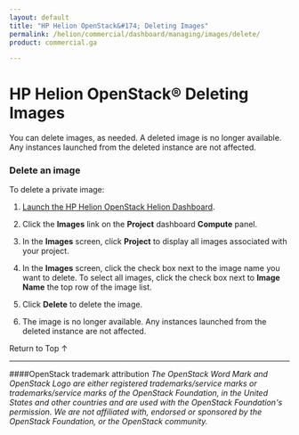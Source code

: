 ```yaml
---
layout: default
title: "HP Helion OpenStack&#174; Deleting Images"
permalink: /helion/commercial/dashboard/managing/images/delete/
product: commercial.ga

---
```

<!--UNDER REVISION-->

<script>

function PageRefresh {
onLoad="window.refresh"
}

PageRefresh();

</script>

<!--
<p style="font-size: small;"> <a href="/helion/commercial/ga1/install/">&#9664; PREV</a> | <a href="/helion/commercial/ga1/install-overview/">&#9650; UP</a> | <a href="/helion/commercial/ga1/">NEXT &#9654;</a> </p>
-->

# HP Helion OpenStack&#174; Deleting Images

You can delete images, as needed. A deleted image is no longer available. Any instances launched from the deleted instance are not affected.</p>

### Delete an image ###

To delete a private image:</p>

1. [Launch the HP Helion OpenStack Helion Dashboard](/helion/openstack/dashboard/login/).

2. Click the <strong>Images</strong> link on the <strong>Project</strong> dashboard <strong>Compute</strong> panel.</p>

3. In the <strong>Images</strong> screen, click <strong>Project</strong> to display all images associated with your project.</p>

4. In the <strong>Images</strong> screen, click the check box next to the image name you want to delete. To select all images, click the check box next to <strong>Image Name</strong> the top row of the image list.</p>

5. Click <strong>Delete</strong> to delete the image.</p>

6. The image is no longer available. Any instances launched from the deleted instance are not affected.</p>

<p><a href="#top" style="padding:14px 0px 14px 0px; text-decoration: none;"> Return to Top &#8593; </a></p>


----
####OpenStack trademark attribution
*The OpenStack Word Mark and OpenStack Logo are either registered trademarks/service marks or trademarks/service marks of the OpenStack Foundation, in the United States and other countries and are used with the OpenStack Foundation's permission. We are not affiliated with, endorsed or sponsored by the OpenStack Foundation, or the OpenStack community.*